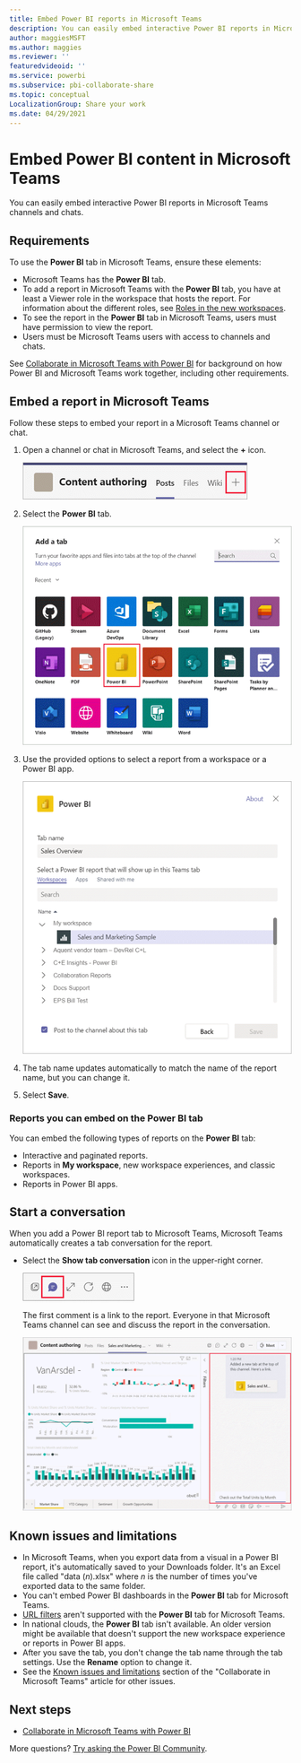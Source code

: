 ```yaml
---
title: Embed Power BI reports in Microsoft Teams
description: You can easily embed interactive Power BI reports in Microsoft Teams channels and chats. .
author: maggiesMSFT
ms.author: maggies
ms.reviewer: ''
featuredvideoid: ''
ms.service: powerbi
ms.subservice: pbi-collaborate-share
ms.topic: conceptual
LocalizationGroup: Share your work
ms.date: 04/29/2021
---
```


# Embed Power BI content in Microsoft Teams

You can easily embed interactive Power BI reports in Microsoft Teams channels and chats. 

## Requirements

To use the **Power BI** tab in Microsoft Teams, ensure these elements:

- Microsoft Teams has the **Power BI** tab.
- To add a report in Microsoft Teams with the **Power BI** tab, you have at least a Viewer role in the workspace that hosts the report. For information about the different roles, see [Roles in the new workspaces](service-roles-new-workspaces.md).
- To see the report in the **Power BI** tab in Microsoft Teams, users must have permission to view the report.
- Users must be Microsoft Teams users with access to channels and chats.

See [Collaborate in Microsoft Teams with Power BI](service-embed-report-microsoft-teams.md) for background on how Power BI and Microsoft Teams work together, including other requirements.

## Embed a report in Microsoft Teams

Follow these steps to embed your report in a Microsoft Teams channel or chat.

1. Open a channel or chat in Microsoft Teams, and select the **+** icon.

    ![Screenshot of Add a tab to a channel or chat.](media/service-embed-report-microsoft-teams/service-embed-report-microsoft-teams-add.png)

1. Select the **Power BI** tab.

    ![Screenshot of Microsoft Teams tab list showing Power B I.](media/service-embed-report-microsoft-teams/service-embed-report-microsoft-teams-tab.png)

1. Use the provided options to select a report from a workspace or a Power BI app.

    ![Screenshot of Power B I tab for Microsoft Teams settings.](media/service-embed-report-microsoft-teams/service-embed-report-microsoft-teams-tab-settings.png)

1. The tab name updates automatically to match the name of the report name, but you can change it.

1. Select **Save**.

### Reports you can embed on the Power BI tab

You can embed the following types of reports on the **Power BI** tab:

- Interactive and paginated reports.
- Reports in **My workspace**, new workspace experiences, and classic workspaces.
- Reports in Power BI apps.

## Start a conversation

When you add a Power BI report tab to Microsoft Teams, Microsoft Teams automatically creates a tab conversation for the report.

- Select the **Show tab conversation** icon in the upper-right corner.

    ![Screenshot of Show tab conversation icon.](media/service-embed-report-microsoft-teams/power-bi-teams-conversation-icon.png)

    The first comment is a link to the report. Everyone in that Microsoft Teams channel can see and discuss the report in the conversation.

    ![Screenshot of Tab conversation.](media/service-embed-report-microsoft-teams/power-bi-teams-conversation-tab.png)

## Known issues and limitations

- In Microsoft Teams, when you export data from a visual in a Power BI report, it's automatically saved to your Downloads folder. It's an Excel file called "data (*n*).xlsx" where *n* is the number of times you've exported data to the same folder.
- You can't embed Power BI dashboards in the **Power BI** tab for Microsoft Teams.
- [URL filters](service-url-filters.md) aren't supported with the **Power BI** tab for Microsoft Teams.
- In national clouds, the **Power BI** tab isn't available. An older version might be available that doesn't support the new workspace experience or reports in Power BI apps.
- After you save the tab, you don't change the tab name through the tab settings. Use the **Rename** option to change it.
- See the [Known issues and limitations](service-collaborate-microsoft-teams.md#known-issues-and-limitations) section of the "Collaborate in Microsoft Teams" article for other issues.

## Next steps

- [Collaborate in Microsoft Teams with Power BI](service-collaborate-microsoft-teams.md)

More questions? [Try asking the Power BI Community](https://community.powerbi.com/).

